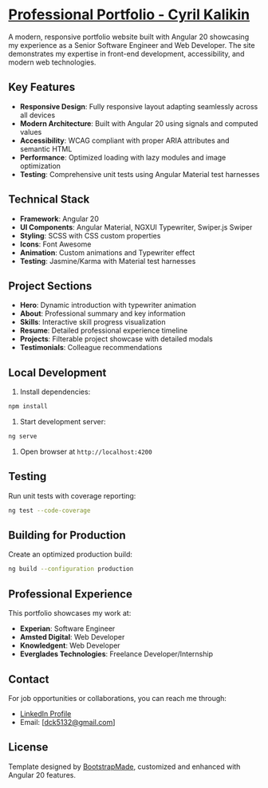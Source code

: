 # [Professional Portfolio - Cyril Kalikin](https://dck5132.github.io/Portfolio/)

A modern, responsive portfolio website built with Angular 20 showcasing my experience as a Senior Software Engineer and Web Developer. The site demonstrates my expertise in front-end development, accessibility, and modern web technologies.

## Key Features

- **Responsive Design**: Fully responsive layout adapting seamlessly across all devices
- **Modern Architecture**: Built with Angular 20 using signals and computed values
- **Accessibility**: WCAG compliant with proper ARIA attributes and semantic HTML
- **Performance**: Optimized loading with lazy modules and image optimization
- **Testing**: Comprehensive unit tests using Angular Material test harnesses

## Technical Stack

- **Framework**: Angular 20
- **UI Components**: Angular Material, NGXUI Typewriter, Swiper.js Swiper
- **Styling**: SCSS with CSS custom properties
- **Icons**: Font Awesome
- **Animation**: Custom animations and Typewriter effect
- **Testing**: Jasmine/Karma with Material test harnesses

## Project Sections

- **Hero**: Dynamic introduction with typewriter animation
- **About**: Professional summary and key information
- **Skills**: Interactive skill progress visualization
- **Resume**: Detailed professional experience timeline
- **Projects**: Filterable project showcase with detailed modals
- **Testimonials**: Colleague recommendations

## Local Development

1. Install dependencies:

```bash
npm install
```

1. Start development server:

```bash
ng serve
```

1. Open browser at `http://localhost:4200`

## Testing

Run unit tests with coverage reporting:

```bash
ng test --code-coverage
```

## Building for Production

Create an optimized production build:

```bash
ng build --configuration production
```

## Professional Experience

This portfolio showcases my work at:

- **Experian**: Software Engineer
- **Amsted Digital**: Web Developer
- **Knowledgent**: Web Developer
- **Everglades Technologies**: Freelance Developer/Internship

## Contact

For job opportunities or collaborations, you can reach me through:

- [LinkedIn Profile](https://www.linkedin.com/in/cyril-kalikin/)
- Email: [dck5132@gmail.com]

## License

Template designed by [BootstrapMade](https://bootstrapmade.com/), customized and enhanced with Angular 20 features.
